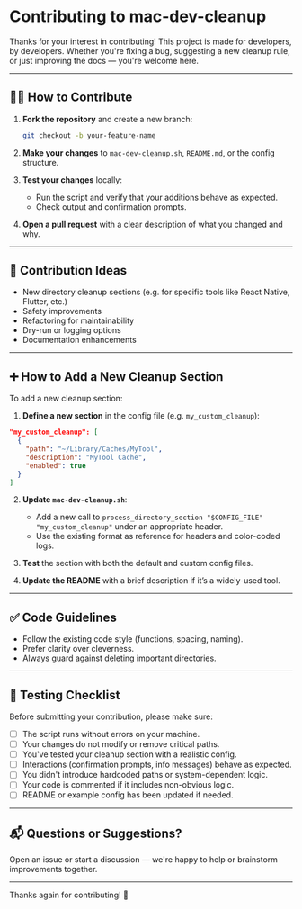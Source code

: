 # Contributing to mac-dev-cleanup

Thanks for your interest in contributing! This project is made for developers, by developers. Whether you're fixing a bug, suggesting a new cleanup rule, or just improving the docs — you're welcome here.

---

## 🙋‍♂️ How to Contribute

1. **Fork the repository** and create a new branch:

   ```bash
   git checkout -b your-feature-name
   ```

2. **Make your changes** to `mac-dev-cleanup.sh`, `README.md`, or the config structure.

3. **Test your changes** locally:

   - Run the script and verify that your additions behave as expected.
   - Check output and confirmation prompts.

4. **Open a pull request** with a clear description of what you changed and why.

---

## 🧠 Contribution Ideas

- New directory cleanup sections (e.g. for specific tools like React Native, Flutter, etc.)
- Safety improvements
- Refactoring for maintainability
- Dry-run or logging options
- Documentation enhancements

---

## ➕ How to Add a New Cleanup Section

To add a new cleanup section:

1. **Define a new section** in the config file (e.g. `my_custom_cleanup`):

```json
"my_custom_cleanup": [
  {
    "path": "~/Library/Caches/MyTool",
    "description": "MyTool Cache",
    "enabled": true
  }
]
```

2. **Update `mac-dev-cleanup.sh`**:

   - Add a new call to `process_directory_section "$CONFIG_FILE" "my_custom_cleanup"` under an appropriate header.
   - Use the existing format as reference for headers and color-coded logs.

3. **Test** the section with both the default and custom config files.

4. **Update the README** with a brief description if it’s a widely-used tool.

---

## ✅ Code Guidelines

- Follow the existing code style (functions, spacing, naming).
- Prefer clarity over cleverness.
- Always guard against deleting important directories.

---

## 🧪 Testing Checklist

Before submitting your contribution, please make sure:

- [ ] The script runs without errors on your machine.
- [ ] Your changes do not modify or remove critical paths.
- [ ] You've tested your cleanup section with a realistic config.
- [ ] Interactions (confirmation prompts, info messages) behave as expected.
- [ ] You didn't introduce hardcoded paths or system-dependent logic.
- [ ] Your code is commented if it includes non-obvious logic.
- [ ] README or example config has been updated if needed.

---

## 📬 Questions or Suggestions?

Open an issue or start a discussion — we're happy to help or brainstorm improvements together.

---

Thanks again for contributing! 💪
